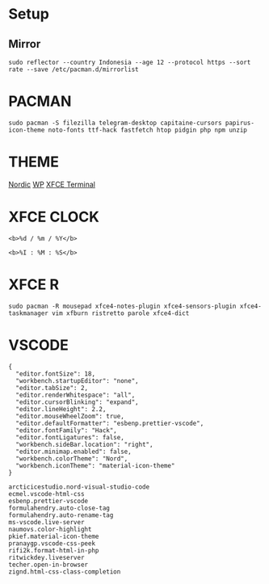 # Setup
## Mirror
```
sudo reflector --country Indonesia --age 12 --protocol https --sort rate --save /etc/pacman.d/mirrorlist
```
# PACMAN
```
sudo pacman -S filezilla telegram-desktop capitaine-cursors papirus-icon-theme noto-fonts ttf-hack fastfetch htop pidgin php npm unzip
```
# THEME 
[Nordic](https://www.pling.com/s/XFCE/p/1267246)
[WP](https://unsplash.com/photos/silhouette-of-trees-covered-by-fog-KT3WlrL_bsg)
[XFCE Terminal](https://github.com/nordtheme/xfce-terminal/blob/develop/src/nord.theme)
# XFCE CLOCK
```
<b>%d / %m / %Y</b>
```
```
<b>%I : %M : %S</b>
```
# XFCE R
```
sudo pacman -R mousepad xfce4-notes-plugin xfce4-sensors-plugin xfce4-taskmanager vim xfburn ristretto parole xfce4-dict
```
# VSCODE
```
{
  "editor.fontSize": 18,
  "workbench.startupEditor": "none",
  "editor.tabSize": 2,
  "editor.renderWhitespace": "all",
  "editor.cursorBlinking": "expand",
  "editor.lineHeight": 2.2,
  "editor.mouseWheelZoom": true,
  "editor.defaultFormatter": "esbenp.prettier-vscode",
  "editor.fontFamily": "Hack",
  "editor.fontLigatures": false,
  "workbench.sideBar.location": "right",
  "editor.minimap.enabled": false,
  "workbench.colorTheme": "Nord",
  "workbench.iconTheme": "material-icon-theme"
}
```
```
arcticicestudio.nord-visual-studio-code
ecmel.vscode-html-css
esbenp.prettier-vscode
formulahendry.auto-close-tag
formulahendry.auto-rename-tag
ms-vscode.live-server
naumovs.color-highlight
pkief.material-icon-theme
pranaygp.vscode-css-peek
rifi2k.format-html-in-php
ritwickdey.liveserver
techer.open-in-browser
zignd.html-css-class-completion
```



